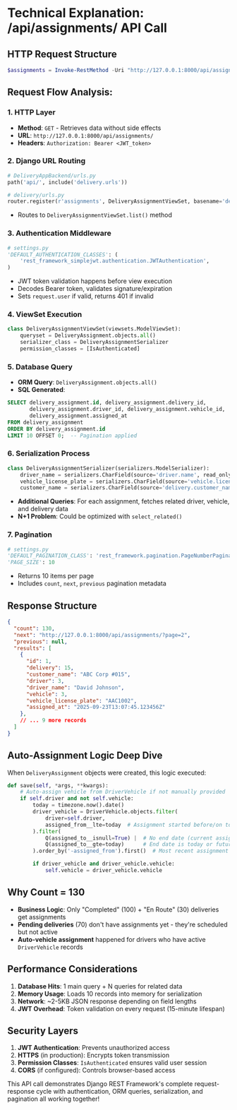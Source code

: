 # Technical Explanation: /api/assignments/ API Call

## HTTP Request Structure
```powershell
$assignments = Invoke-RestMethod -Uri "http://127.0.0.1:8000/api/assignments/" -Headers @{Authorization = "Bearer $token"} -Method Get
```

## Request Flow Analysis:

### 1. HTTP Layer
- **Method**: `GET` - Retrieves data without side effects
- **URL**: `http://127.0.0.1:8000/api/assignments/` 
- **Headers**: `Authorization: Bearer <JWT_token>`

### 2. Django URL Routing
```python
# DeliveryAppBackend/urls.py
path('api/', include('delivery.urls'))

# delivery/urls.py  
router.register(r'assignments', DeliveryAssignmentViewSet, basename='deliveryassignment')
```
- Routes to `DeliveryAssignmentViewSet.list()` method

### 3. Authentication Middleware
```python
# settings.py
'DEFAULT_AUTHENTICATION_CLASSES': (
    'rest_framework_simplejwt.authentication.JWTAuthentication',
)
```
- JWT token validation happens before view execution
- Decodes Bearer token, validates signature/expiration
- Sets `request.user` if valid, returns 401 if invalid

### 4. ViewSet Execution
```python
class DeliveryAssignmentViewSet(viewsets.ModelViewSet):
    queryset = DeliveryAssignment.objects.all()
    serializer_class = DeliveryAssignmentSerializer
    permission_classes = [IsAuthenticated]
```

### 5. Database Query
- **ORM Query**: `DeliveryAssignment.objects.all()`
- **SQL Generated**: 
```sql
SELECT delivery_assignment.id, delivery_assignment.delivery_id, 
       delivery_assignment.driver_id, delivery_assignment.vehicle_id,
       delivery_assignment.assigned_at
FROM delivery_assignment
ORDER BY delivery_assignment.id
LIMIT 10 OFFSET 0;  -- Pagination applied
```

### 6. Serialization Process
```python
class DeliveryAssignmentSerializer(serializers.ModelSerializer):
    driver_name = serializers.CharField(source='driver.name', read_only=True)
    vehicle_license_plate = serializers.CharField(source='vehicle.license_plate', read_only=True)
    customer_name = serializers.CharField(source='delivery.customer_name', read_only=True)
```
- **Additional Queries**: For each assignment, fetches related driver, vehicle, and delivery data
- **N+1 Problem**: Could be optimized with `select_related()`

### 7. Pagination
```python
# settings.py
'DEFAULT_PAGINATION_CLASS': 'rest_framework.pagination.PageNumberPagination',
'PAGE_SIZE': 10
```
- Returns 10 items per page
- Includes `count`, `next`, `previous` pagination metadata

## Response Structure
```json
{
  "count": 130,
  "next": "http://127.0.0.1:8000/api/assignments/?page=2",
  "previous": null,
  "results": [
    {
      "id": 1,
      "delivery": 15,
      "customer_name": "ABC Corp #015",
      "driver": 3,
      "driver_name": "David Johnson", 
      "vehicle": 3,
      "vehicle_license_plate": "AAC1002",
      "assigned_at": "2025-09-23T13:07:45.123456Z"
    },
    // ... 9 more records
  ]
}
```

## Auto-Assignment Logic Deep Dive
When `DeliveryAssignment` objects were created, this logic executed:

```python
def save(self, *args, **kwargs):
    # Auto-assign vehicle from DriverVehicle if not manually provided
    if self.driver and not self.vehicle:
        today = timezone.now().date()
        driver_vehicle = DriverVehicle.objects.filter(
            driver=self.driver,
            assigned_from__lte=today  # Assignment started before/on today
        ).filter(
            Q(assigned_to__isnull=True) |  # No end date (current assignment)
            Q(assigned_to__gte=today)      # End date is today or future
        ).order_by('-assigned_from').first()  # Most recent assignment

        if driver_vehicle and driver_vehicle.vehicle:
            self.vehicle = driver_vehicle.vehicle
```

## Why Count = 130
- **Business Logic**: Only "Completed" (100) + "En Route" (30) deliveries get assignments
- **Pending deliveries** (70) don't have assignments yet - they're scheduled but not active
- **Auto-vehicle assignment** happened for drivers who have active `DriverVehicle` records

## Performance Considerations
1. **Database Hits**: 1 main query + N queries for related data
2. **Memory Usage**: Loads 10 records into memory for serialization  
3. **Network**: ~2-5KB JSON response depending on field lengths
4. **JWT Overhead**: Token validation on every request (15-minute lifespan)

## Security Layers
1. **JWT Authentication**: Prevents unauthorized access
2. **HTTPS** (in production): Encrypts token transmission
3. **Permission Classes**: `IsAuthenticated` ensures valid user session
4. **CORS** (if configured): Controls browser-based access

This API call demonstrates Django REST Framework's complete request-response cycle with authentication, ORM queries, serialization, and pagination all working together!
